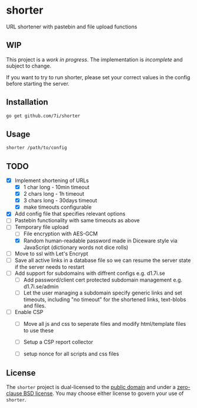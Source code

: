 # shorter
URL shortener with pastebin and file upload functions


## WIP

This project is a *work in progress*. The implementation is *incomplete* and subject to change.

If you want to try to run shorter, please set your correct values in the config before starting the server.

## Installation

```bash
go get github.com/7i/shorter
```

## Usage

```bash
shorter /path/to/config
```

## TODO
- [x] Implement shortening of URLs
   - [x] 1 char long - 10min timeout
   - [x] 2 chars long - 1h timeout
   - [x] 3 chars long - 30days timeout
   - [x] make timeouts configurable
- [x] Add config file that specifies relevant options
- [ ] Pastebin functionality with same timeouts as above
- [ ] Temporary file upload
   - [ ] File encryption with AES-GCM
   - [x] Random human-readable password made in Diceware style via JavaScript (dictionary words not dice rolls)
- [ ] Move to ssl with Let's Encrypt
- [ ] Save all active links in a database file so we can resume the server state if the server needs to restart
- [ ] Add support for subdomains with diffrent configs e.g. d1.7i.se
   - [ ] Add password/client cert protected subdomain management e.g. d1.7i.se/admin
   - [ ] Let the user managing a subdomain specify generic links and set timeouts, including "no timeout" for the shortened links, text-blobs and files.
- [ ] Enable CSP
   - [ ] Move all js and css to seperate files and modify html/template files to use these
   - [ ] Setup a CSP report collector
   - [ ] setup nonce for all scripts and css files


## License

The `shorter` project is dual-licensed to the [public domain](UNLICENSE) and under a [zero-clause BSD license](LICENSE). You may choose either license to govern your use of `shorter`.

